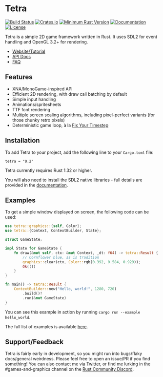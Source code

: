 # Tetra

[![Build Status](https://dev.azure.com/seventeencups/tetra/_apis/build/status/17cupsofcoffee.tetra?branchName=master)](https://dev.azure.com/seventeencups/tetra/_build/latest?definitionId=1&branchName=master)
[![Crates.io](https://img.shields.io/crates/v/tetra.svg)](https://crates.io/crates/tetra)
[![Minimum Rust Version](https://img.shields.io/badge/minimum%20rust%20version-1.32-orange.svg)](https://www.rust-lang.org/tools/install)
[![Documentation](https://docs.rs/tetra/badge.svg)](https://docs.rs/tetra)
[![License](https://img.shields.io/crates/l/tetra.svg)](LICENSE)

Tetra is a simple 2D game framework written in Rust. It uses SDL2 for event handling and OpenGL 3.2+ for rendering.

* [Website/Tutorial](https://tetra.seventeencups.net)
* [API Docs](https://docs.rs/tetra)
* [FAQ](https://tetra.seventeencups.net/FAQ)

## Features

* XNA/MonoGame-inspired API
* Efficient 2D rendering, with draw call batching by default
* Simple input handling
* Animations/spritesheets
* TTF font rendering
* Multiple screen scaling algorithms, including pixel-perfect variants (for those chunky retro pixels)
* Deterministic game loop, à la [Fix Your Timestep](https://gafferongames.com/post/fix_your_timestep/)

## Installation

To add Tetra to your project, add the following line to your `Cargo.toml` file:

```
tetra = "0.2"
```

Tetra currently requires Rust 1.32 or higher.

You will also need to install the SDL2 native libraries - full details are provided in the [documentation](https://tetra.seventeencups.net/tutorial/installation.html).

## Examples

To get a simple window displayed on screen, the following code can be used:

```rust
use tetra::graphics::{self, Color};
use tetra::{Context, ContextBuilder, State};

struct GameState;

impl State for GameState {
    fn draw(&mut self, ctx: &mut Context, _dt: f64) -> tetra::Result {
        // Cornflower blue, as is tradition
        graphics::clear(ctx, Color::rgb(0.392, 0.584, 0.929));
        Ok(())
    }
}

fn main() -> tetra::Result {
    ContextBuilder::new("Hello, world!", 1280, 720)
        .build()?
        .run(&mut GameState)
}
```

You can see this example in action by running `cargo run --example hello_world`.

The full list of examples is available [here](https://github.com/17cupsofcoffee/tetra/tree/master/examples).

## Support/Feedback

Tetra is fairly early in development, so you might run into bugs/flaky docs/general weirdness. Please feel free to open an issue/PR if you find something! You can also contact me via [Twitter](https://twitter.com/17cupsofcoffee), or find me lurking in the #games-and-graphics channel on the [Rust Community Discord](https://bit.ly/rust-community).
